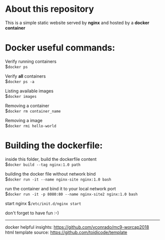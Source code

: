 # About this repository
This is a simple static website served by **nginx** and hosted by a **docker container**

# Docker useful commands:
Verify running containers<br>
$`docker ps`<br>

Verify **all** containers<br>
$`docker ps -a`<br>

Listing available images<br>
$`docker images`<br>

Removing a container<br>
$`docker rm container_name`<br>

Removing a image<br>
$`docker rmi hello-world`<br>

# Building the dockerfile:

inside this folder, build the dockerfile content<br>
$`docker build --tag nginx:1.0 path`<br>

building the docker file without network bind<br>
$`docker run -it --name nginx-site nginx:1.0 bash`<br>

run the container and bind it to your local network port<br>
$`docker run -it -p 8080:80 --name nginx-site2 nginx:1.0 bash`<br>

start nginx
$`/etc/init.d/nginx start`

don't forget to have fun :-)

---

docker helpful insights: https://github.com/vconrado/mc9-worcap2018 <br>
html template source: https://github.com/toidicode/template


